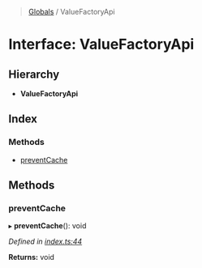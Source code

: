 > [Globals](../globals.md) / ValueFactoryApi

# Interface: ValueFactoryApi

## Hierarchy

* **ValueFactoryApi**

## Index

### Methods

* [preventCache](valuefactoryapi.md#preventcache)

## Methods

### preventCache

▸ **preventCache**(): void

*Defined in [index.ts:44](https://github.com/FranckFreiburger/vue3-sfc-loader/blob/bed81bb/src/index.ts#L44)*

**Returns:** void
